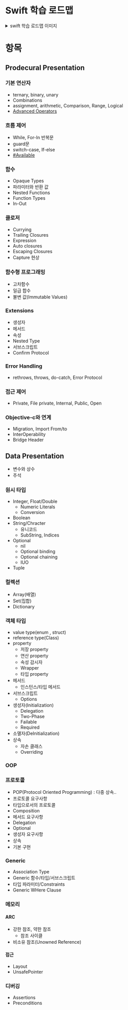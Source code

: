 # Swift 학습 로드맵

<details>
<summary>swift 학습 로드맵 이미지</summary>
<div markdown="2">

<img src="https://user-images.githubusercontent.com/116094622/227720903-2e07cbe2-1ed4-4f37-8ce7-d5e067d59dea.png" alt="로드맵">

</div>
</details>

# 항목
## Prodecural Presentation
### 기본 연산자
- ternary, binary, unary
- Combinations
- assignment, arithmetic, Comparison, Range, Logical
- [Advanced Operators](https://github.com/AKAPUCH/LearningWithRoadMap/tree/main/Swift/Prodecural%20Presentation/%EA%B8%B0%EB%B3%B8%EC%97%B0%EC%82%B0%EC%9E%90/Advanced%20Operators)
### 흐름 제어
- While, For-In 반복문
- guard문
- switch-case, If-else
- [#Available](https://github.com/AKAPUCH/LearningWithRoadMap/tree/main/Swift/%ED%9D%90%EB%A6%84%EC%A0%9C%EC%96%B4/%23available)
### 함수
- Opaque Types
- 파라미터와 반환 값
- Nested Functions
- Function Types
- In-Out
### 클로저
- Currying
- Trailing Closures
- Expression
- Auto closures
- Escaping Closures
- Capture 현상
### 함수형 프로그래밍
- 고차함수
- 일급 합수
- 불변 값(Immutable Values)
### Extensions
- 생성자
- 메서드
- 속성
- Nested Type
- 서브스크립트
- Confirm Protocol
### Error Handling
- rethrows, throws, do-catch, Error Protocol
### 접근 제어
- Private, File private, Internal, Public, Open
### Objective-c와 연계
- Migration, Import From/to
- InterOperability
- Bridge Header

## Data Presentation
- 변수와 상수
- 주석
### 원시 타입
- Integer, Float/Double
	- Numeric Literals
	- Conversion
- Boolean
- String/Chracter
	- 유니코드
	- SubString, Indices
- Optional
	- nil
	- Optional binding
	- Optional chaining
	- IUO
- Tuple
### 컬렉션
- Array(배열)
- Set(집합)
- Dictionary
### 객체 타입
- value type(enum , struct)
- reference type(Class)
- property
	- 저장 property
	- 연산 property
	- 속성 감시자
	- Wrapper
	- 타입 property
- 메서드
	- 인스턴스/타입 메서드
- 서브스크립트
	- Options
- 생성자(Initialization)
	- Delegation
	- Two-Phase
	- Failable
	- Required
- 소멸자(DeInitialization)
- 상속
	- 자손 클래스
	- Overriding
### OOP
### 프로토콜
- POP(Protocol Oriented Programming) : 다중 상속..
- 프로토콜 요구사항
- 타입으로서의 프로토콜
- Composition
- 메서드 요구사항
- Delegation
- Optional
- 생성자 요구사항
- 상속
- 기본 구현
### Generic
- Association Type
- Generic 함수/타입/서브스크립트
- 타입 파라미터/Constraints
- Generic WHere Clause
### 메모리
#### ARC
- 강한 참조, 약한 참조
	- 참조 사이클
- 비소유 참조(Unowned Reference)
#### 접근
- Layout
- UnsafePointer
### 디버깅
- Assertions
- Preconditions
